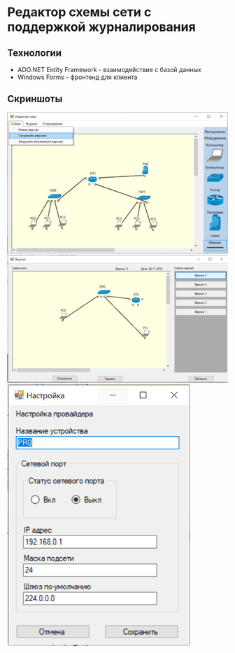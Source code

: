 # Редактор схемы сети с поддержкой журналирования

## Технологии
- ADO.NET Entity Framework - взаимодействие с базой данных 
- Windows Forms - фронтенд для клиента

## Скриншоты
![Форма редактора](screenshots/editor_form.png)
![Форма журнала](screenshots/journal_form.png)
![Форма конфигурации устройства](screenshots/config_form.png)